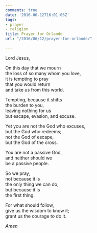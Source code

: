 ```yaml
---
comments: true
date: '2016-06-12T16:01:06Z'
tags:
- prayer
- religion
title: Prayer for Orlando
url: "/2016/06/12/prayer-for-orlando/"

---
```

Lord Jesus,

On this day that we mourn   
the loss of so many whom you love,   
it is tempting to pray   
that you would return   
and take us from this world.

Tempting, because it shifts   
the burden to you,   
leaving nothing for us   
but escape, evasion, and excuse.

Yet you are not the God who excuses,   
but the God who redeems;   
not the God of escape,   
but the God of the cross.

You are not a passive God,   
and neither should we  
be a passive people.

So we pray,   
not because it is   
the only thing we can do,  
but because it is   
the first thing.

For what should follow,  
give us the wisdom to know it;  
grant us the courage to do it.

*Amen*
